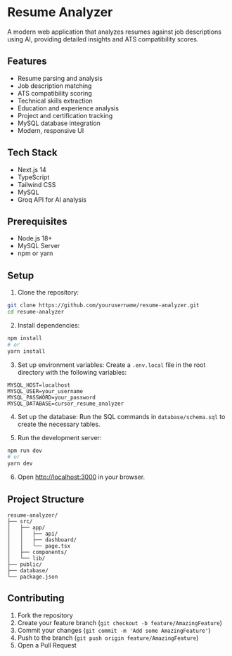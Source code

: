# Resume Analyzer

A modern web application that analyzes resumes against job descriptions using AI, providing detailed insights and ATS compatibility scores.

## Features

- Resume parsing and analysis
- Job description matching
- ATS compatibility scoring
- Technical skills extraction
- Education and experience analysis
- Project and certification tracking
- MySQL database integration
- Modern, responsive UI

## Tech Stack

- Next.js 14
- TypeScript
- Tailwind CSS
- MySQL
- Groq API for AI analysis

## Prerequisites

- Node.js 18+
- MySQL Server
- npm or yarn

## Setup

1. Clone the repository:

```bash
git clone https://github.com/yourusername/resume-analyzer.git
cd resume-analyzer
```

2. Install dependencies:

```bash
npm install
# or
yarn install
```

3. Set up environment variables:
   Create a `.env.local` file in the root directory with the following variables:

```
MYSQL_HOST=localhost
MYSQL_USER=your_username
MYSQL_PASSWORD=your_password
MYSQL_DATABASE=cursor_resume_analyzer
```

4. Set up the database:
   Run the SQL commands in `database/schema.sql` to create the necessary tables.

5. Run the development server:

```bash
npm run dev
# or
yarn dev
```

6. Open [http://localhost:3000](http://localhost:3000) in your browser.

## Project Structure

```
resume-analyzer/
├── src/
│   ├── app/
│   │   ├── api/
│   │   ├── dashboard/
│   │   └── page.tsx
│   ├── components/
│   └── lib/
├── public/
├── database/
└── package.json
```

## Contributing

1. Fork the repository
2. Create your feature branch (`git checkout -b feature/AmazingFeature`)
3. Commit your changes (`git commit -m 'Add some AmazingFeature'`)
4. Push to the branch (`git push origin feature/AmazingFeature`)
5. Open a Pull Request
